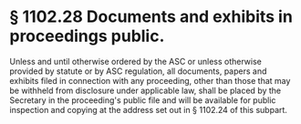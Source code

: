 # § 1102.28   Documents and exhibits in proceedings public.

Unless and until otherwise ordered by the ASC or unless otherwise provided by statute or by ASC regulation, all documents, papers and exhibits filed in connection with any proceeding, other than those that may be withheld from disclosure under applicable law, shall be placed by the Secretary in the proceeding's public file and will be available for public inspection and copying at the address set out in § 1102.24 of this subpart.




